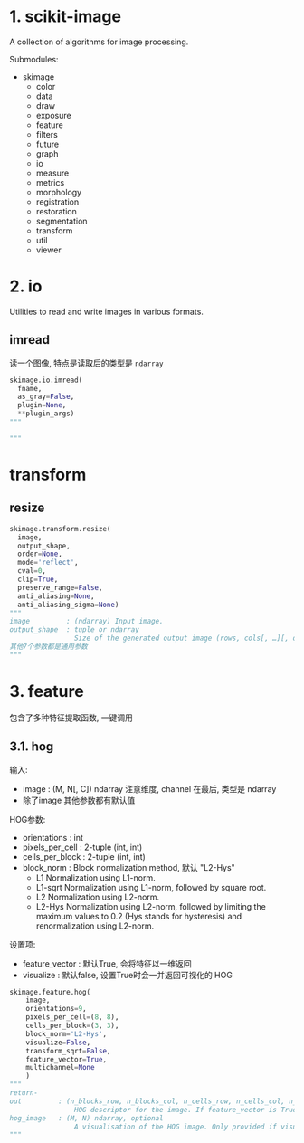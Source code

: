 # 1. scikit-image

A collection of algorithms for image processing.

Submodules:
* skimage
    * color
    * data
    * draw
    * exposure
    * feature
    * filters
    * future
    * graph
    * io
    * measure
    * metrics
    * morphology
    * registration
    * restoration
    * segmentation
    * transform
    * util
    * viewer
# 2. io

Utilities to read and write images in various formats.  

## imread 

读一个图像, 特点是读取后的类型是 `ndarray`  

```py
skimage.io.imread(
  fname, 
  as_gray=False, 
  plugin=None, 
  **plugin_args)
""" 

"""
```
# transform

## resize

```py
skimage.transform.resize(
  image, 
  output_shape, 
  order=None, 
  mode='reflect', 
  cval=0, 
  clip=True, 
  preserve_range=False, 
  anti_aliasing=None, 
  anti_aliasing_sigma=None)
""" 
image         : (ndarray) Input image.
output_shape  : tuple or ndarray 
                Size of the generated output image (rows, cols[, …][, dim])
其他7个参数都是通用参数
"""
```

# 3. feature

包含了多种特征提取函数, 一键调用

## 3.1. hog


输入:
* image : (M, N[, C]) ndarray  注意维度, channel 在最后, 类型是 ndarray
* 除了image 其他参数都有默认值

HOG参数:
* orientations          : int
* pixels_per_cell       : 2-tuple (int, int)
* cells_per_block       : 2-tuple (int, int)
* block_norm            : Block normalization method, 默认 "L2-Hys"
  * L1          Normalization using L1-norm.
  * L1-sqrt     Normalization using L1-norm, followed by square root.
  * L2          Normalization using L2-norm.
  * L2-Hys      Normalization using L2-norm, followed by limiting the maximum values to 0.2 (Hys stands for hysteresis) and renormalization using L2-norm.

设置项:
* feature_vector    : 默认True, 会将特征以一维返回
* visualize         : 默认false, 设置True时会一并返回可视化的 HOG

```py
skimage.feature.hog(
    image, 
    orientations=9, 
    pixels_per_cell=(8, 8), 
    cells_per_block=(3, 3), 
    block_norm='L2-Hys', 
    visualize=False, 
    transform_sqrt=False, 
    feature_vector=True, 
    multichannel=None
    )
""" 
return-
out         : (n_blocks_row, n_blocks_col, n_cells_row, n_cells_col, n_orient) ndarray
                HOG descriptor for the image. If feature_vector is True, a 1D (flattened) array is returned.
hog_image   : (M, N) ndarray, optional
                A visualisation of the HOG image. Only provided if visualize is True.
"""



```
